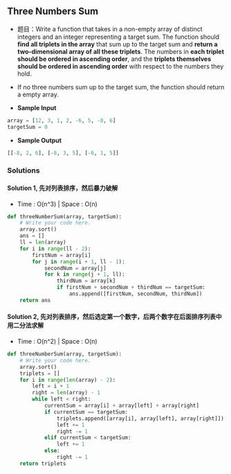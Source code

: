 ## Three Numbers Sum
- 题目：Write a function that takes in a non-empty array of distinct integers and an integer representing a target sum. The function should **find all triplets in the array** that sum up to the target sum and **return a two-dimensional array of all these triplets**. The numbers in **each triplet should be ordered in ascending order**, and the **triplets themselves should be ordered in ascending order** with respect to the numbers they hold.
- If no three numbers sum up to the target sum, the function should return a empty array.

- **Sample Input**
```python
array = [12, 3, 1, 2, -6, 5, -8, 6]
targetSum = 0
```
- **Sample Output**
```python
[[-8, 2, 6], [-8, 3, 5], [-6, 1, 5]]
```

### Solutions
#### Solution 1, 先对列表排序，然后暴力破解
- Time : O(n^3) | Space : O(n)
```python
def threeNumberSum(array, targetSum):
    # Write your code here.
    array.sort()
    ans = []
    ll = len(array)
    for i in range(ll - 2):
        firstNum = array[i]
        for j in range(i + 1, ll - 1):
            secondNum = array[j]
            for k in range(j + 1, ll):
                thirdNum = array[k]
                if firstNum + secondNum + thirdNum == targetSum:
                    ans.append([firstNum, secondNum, thirdNum])
    return ans
```
#### Solution 2, 先对列表排序，然后选定第一个数字，后两个数字在后面排序列表中用二分法求解
- Time : O(n^2) | Space : O(n)
```python
def threeNumberSum(array, targetSum):
    # Write your code here.
    array.sort()
    triplets = []
    for i in range(len(array) - 2):
        left = i + 1
        right = len(array) - 1
        while left < right:
            currentSum = array[i] + array[left] + array[right]
            if currentSum == targetSum:
                triplets.append([array[i], array[left], array[right]])
                left += 1
                right -= 1
            elif currentSum < targetSum:
                left += 1
            else:
                right -= 1
    return triplets
```
